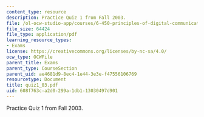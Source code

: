 ```yaml
---
content_type: resource
description: Practice Quiz 1 from Fall 2003.
file: /ol-ocw-studio-app/courses/6-450-principles-of-digital-communications-i-fall-2006/608f763ca2d0299a1db113030497d901_quiz1_03.pdf
file_size: 64424
file_type: application/pdf
learning_resource_types:
- Exams
license: https://creativecommons.org/licenses/by-nc-sa/4.0/
ocw_type: OCWFile
parent_title: Exams
parent_type: CourseSection
parent_uid: ae4681d9-8ec4-1e44-3e3e-f47556106769
resourcetype: Document
title: quiz1_03.pdf
uid: 608f763c-a2d0-299a-1db1-13030497d901
---
```

Practice Quiz 1 from Fall 2003.